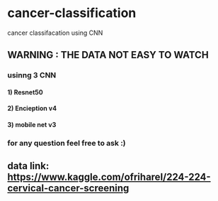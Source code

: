 # cancer-classification
cancer classifacation using CNN 
## WARNING : THE DATA NOT EASY TO WATCH 
### usinng 3 CNN 
#### 1) Resnet50 
#### 2) Encieption v4
#### 3) mobile net v3
### for any question feel free to ask :)
## data link: https://www.kaggle.com/ofriharel/224-224-cervical-cancer-screening
